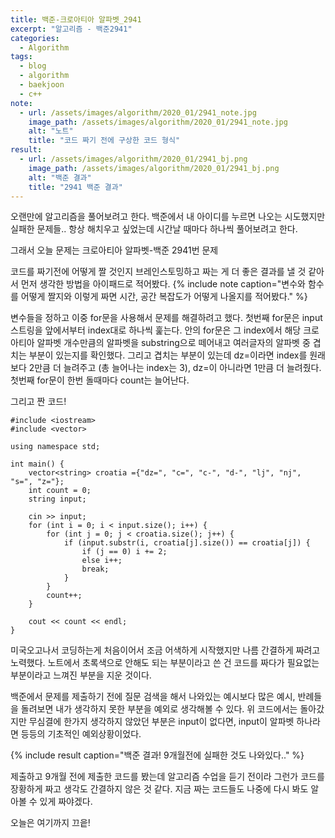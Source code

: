 ```yaml
---
title: 백준-크로아티아 알파벳_2941
excerpt: "알고리즘 - 백준2941"
categories:
  - Algorithm
tags: 
  - blog 
  - algorithm 
  - baekjoon
  - c++
note:
  - url: /assets/images/algorithm/2020_01/2941_note.jpg
    image_path: /assets/images/algorithm/2020_01/2941_note.jpg
    alt: "노트"
    title: "코드 짜기 전에 구상한 코드 형식"
result:
  - url: /assets/images/algorithm/2020_01/2941_bj.png
    image_path: /assets/images/algorithm/2020_01/2941_bj.png
    alt: "백준 결과"
    title: "2941 백준 결과"
---
```


오랜만에 알고리즘을 풀어보려고 한다.
백준에서 내 아이디를 누르면 나오는 시도했지만 실패한 문제들.. 항상 해치우고 싶었는데 시간날 때마다 하나씩 풀어보려고 한다.

그래서 오늘 문제는 크로아티아 알파벳-백준 2941번 문제

코드를 짜기전에 어떻게 짤 것인지 브레인스토밍하고 짜는 게 더 좋은 결과를 낼 것 같아서 먼저 생각한 방법을 아이패드로 적어봤다.
{% include note caption="변수와 함수를 어떻게 짤지와 이렇게 짜면 시간, 공간 복잡도가 어떻게 나올지를 적어봤다." %}

변수들을 정하고 이중 for문을 사용해서 문제를 해결하려고 했다.
첫번째 for문은 input 스트링을 앞에서부터 index대로 하나씩 훑는다. 안의 for문은 그 index에서 해당 크로아티아 알파벳 개수만큼의 알파벳을 substring으로 떼어내고 여러글자의 알파벳 중 겹치는 부분이 있는지를 확인했다.
그리고 겹치는 부분이 있는데 dz=이라면 index를 원래보다 2만큼 더 늘려주고 (총 늘어나는 index는 3), dz=이 아니라면 1만큼 더 늘려줬다.
첫번째 for문이 한번 돌때마다 count는 늘어난다.

그리고 짠 코드!

```
#include <iostream>
#include <vector>

using namespace std;

int main() {
	vector<string> croatia ={"dz=", "c=", "c-", "d-", "lj", "nj", "s=", "z="};
	int count = 0;
	string input;

	cin >> input;
	for (int i = 0; i < input.size(); i++) {
		for (int j = 0; j < croatia.size(); j++) {
			if (input.substr(i, croatia[j].size()) == croatia[j]) {
				if (j == 0) i += 2;	
				else i++;
				break;
			}
		}
		count++;
	}

	cout << count << endl;
}
```
미국오고나서 코딩하는게 처음이어서 조금 어색하게 시작했지만 나름 간결하게 짜려고 노력했다.
노트에서 초록색으로 안해도 되는 부분이라고 쓴 건 코드를 짜다가 필요없는 부분이라고 느껴진 부분을 지운 것이다.

백준에서 문제를 제출하기 전에 질문 검색을 해서 나와있는 예시보다 많은 예시, 반례들을 돌려보면 내가 생각하지 못한 부분을 예외로 생각해볼 수 있다.
위 코드에서는 돌아갔지만 무심결에 한가지 생각하지 않았던 부분은 input이 없다면, input이 알파벳 하나라면 등등의 기초적인 예외상황이었다. 

{% include result caption="백준 결과! 9개월전에 실패한 것도 나와있다.." %}

제출하고 9개월 전에 제출한 코드를 봤는데 알고리즘 수업을 듣기 전이라 그런가 코드를 장황하게 짜고 생각도 간결하지 않은 것 같다.
지금 짜는 코드들도 나중에 다시 봐도 알아볼 수 있게 짜야겠다.

오늘은 여기까지 끄읕!
